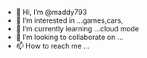 - 👋 Hi, I’m @maddy793
- 👀 I’m interested in ...games,cars,
- 🌱 I’m currently learning ...cloud mode
- 💞️ I’m looking to collaborate on ...
- 📫 How to reach me ...

<!---
maddy793/maddy793 is a ✨ special ✨ repository because its `README.md` (this file) appears on your GitHub profile.
You can click the Preview link to take a look at your changes.
--->
